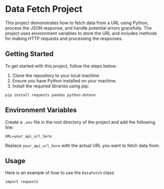 <!DOCTYPE html>
<html lang="en">
<head>
    <meta charset="UTF-8">
    <meta name="viewport" content="width=device-width, initial-scale=1.0">
    
</head>
<body>
    <h1>Data Fetch Project</h1>
    <p>This project demonstrates how to fetch data from a URL using Python, process the JSON response, and handle potential errors gracefully. The project uses environment variables to store the URL and includes methods for making HTTP requests and processing the responses.</p>
    <h2>Getting Started</h2>
    <p>To get started with this project, follow the steps below:</p>
    <ol>
        <li>Clone the repository to your local machine.</li>
        <li>Ensure you have Python installed on your machine.</li>
        <li>Install the required libraries using pip:</li>
    </ol>
    <pre><code>pip install requests pandas python-dotenv</code></pre>
    <h2>Environment Variables</h2>
    <p>Create a <code>.env</code> file in the root directory of the project and add the following line:</p>
    <pre><code>URL=your_api_url_here</code></pre>
    <p>Replace <code>your_api_url_here</code> with the actual URL you want to fetch data from.</p>
    <h2>Usage</h2>
    <p>Here is an example of how to use the <code>DataFetch</code> class:</p>
    <pre><code>import requests
